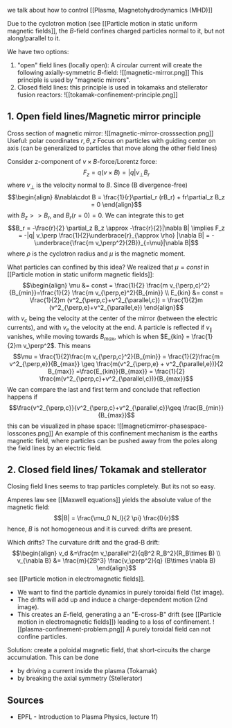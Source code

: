 we talk about how to control [[Plasma, Magnetohydrodynamics (MHD)]]

Due to the cyclotron motion (see [[Particle motion in static uniform magnetic fields]], the $B$-field confines charged particles normal to it, but not along/parallel to it.


We have two options:
1. "open" field lines (locally open): A circular current will create the following axially-symmetric $B$-field:
![[magnetic-mirror.png]] 
This principle is used by "magnetic mirrors".
2. Closed field lines: this principle is used in tokamaks and stellerator fusion reactors:
![[tokamak-confinement-principle.png]]


## 1. Open field lines/Magnetic mirror principle
Cross section of magnetic mirror:
![[magnetic-mirror-crosssection.png]]
Useful: polar coordinates $r,\theta,z$
Focus on particles with guiding center on axis (can be generalized to particles that move along the other field lines)

Consider z-component of $v\times B$-force/Lorentz force: $$F_z = q(v\times B) = |q|v_\perp B_r$$where $v_\perp$ is the velocity normal to $B$. Since (B divergence-free) 
$$\begin{align}
    &\nabla\cdot B = \frac{1}{r}\partial_r (rB_r) + fr\partial_z B_z = 0 
\end{align}$$
with $B_z >> B_r$, and $B_r(r=0) = 0$. We can integrate this to get $$B_r = -\frac{r}{2} \partial_z B_z \approx -\frac{r}{2}|\nabla B| \implies F_z = -|q| v_\perp \frac{1}{2}\underbrace{r}_{\approx \rho} |\nabla B| = -\underbrace{\frac{m v_\perp^2}{2B}}_{=\mu}|\nabla B|$$where $\rho$ is the cyclotron radius and $\mu$ is the magnetic moment.

What particles can confined by this idea?
We realized that $\mu=const$ in [[Particle motion in static uniform magnetic fields]]:
$$\begin{align}
    \mu &= const = \frac{1}{2} \frac{m v_{\perp,c}^2}{B_{min}}=\frac{1}{2} \frac{m v_{\perp,e}^2}{B_{min}} \\
    E_{kin} &= const = \frac{1}{2}m (v^2_{\perp,c}+v^2_{\parallel,c}) = \frac{1}{2}m (v^2_{\perp,e}+v^2_{\parallel,e})
\end{align}$$
with $v_{c}$ being the velocity at the center of the mirror (between the electric currents), and with $v_{e}$ the velocity at the end. 
A particle is reflected if $v_\parallel$ vanishes, while moving towards $B_{max}$, which is when $E_{kin} = \frac{1}{2}m v_\perp^2$. This means $$\mu = \frac{1}{2}\frac{m v_{\perp,c}^2}{B_{min}} = \frac{1}{2}\frac{m v^2_{\perp,e}}{B_{max}} \geq \frac{m(v^2_{\perp,e} + v^2_{\parallel,e})}{2 B_{max}} =\frac{E_{kin}}{B_{max}} = \frac{1}{2} \frac{m(v^2_{\perp,c}+v^2_{\parallel,c})}{B_{max}}$$
We can compare the last and first term and conclude that reflection happens if $$\frac{v^2_{\perp,c}}{v^2_{\perp,c}+v^2_{\parallel,c}}\geq \frac{B_{min}}{B_{max}}$$this can be visualized in phase space:
![[magneticmirror-phasespace-losscones.png]]
An example of this confinement mechanism is the earths magnetic field, where particles can be pushed away from the poles along the field lines by an electric field.



## 2. Closed field lines/ Tokamak and stellerator
Closing field lines seems to trap particles completely. But its not so easy.

Amperes law see [[Maxwell equations]] yields the absolute value of the magnetic field:
$$|B| = \frac{\mu_0 N_l}{2 \pi} \frac{I}{r}$$ 
hence, $B$ is not homogeneous and it is curved: drifts are present. 

Which drifts? The curvature drift and the grad-B drift: 
$$\begin{align}
    v_d &=\frac{m v_\parallel^2}{qB^2 R_B^2}(R_B\times B) \\
    v_{\nabla B} &= \frac{m}{2B^3} \frac{v_\perp^2}{q} (B\times \nabla B)
\end{align}$$
see [[Particle motion in electromagnetic fields]]. 
- We want to find the particle dynamics in purely toroidal field (1st image).
- The drifts will add up and induce a charge-dependent motion (2nd image).
- This creates an $E$-field, generating a an "E-cross-B" drift (see [[Particle motion in electromagnetic fields]]) leading to a loss of confinement.
![[plasma-confinement-problem.png]]
A purely toroidal field can not confine particles.

Solution: create a poloidal magnetic field, that short-circuits the charge accumulation. This can be done
- by driving a current inside the plasma (Tokamak)
- by breaking the axial symmetry (Stellerator)


## Sources
- EPFL - Introduction to Plasma Physics, lecture 1f)